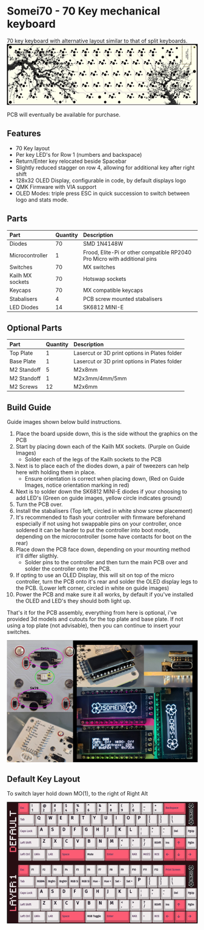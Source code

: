 # Somei70 - 70 Key mechanical keyboard

70 key keyboard with alternative layout similar to that of split keyboards.
![Somei70](https://github.com/gzowski/somei70/blob/main/images/pcb.jpg)

PCB will eventually be available for purchase.

## Features
* 70 Key layout
* Per key LED's for Row 1 (numbers and backspace)
* Return/Enter key relocated beside Spacebar
* Slightly reduced stagger on row 4, allowing for additional key after right shift
* 128x32 OLED Display, configurable in code, by default displays logo
* QMK Firmware with VIA support
* OLED Modes: triple press ESC in quick succession to switch between logo and stats mode.

## Parts

| Part | Quantity     | Description                |
| :-------- | :------- | :------------------------- |
| Diodes| 70 | SMD 1N4148W |
| Microcontroller | 1 | Frood, Elite-Pi or other compatible RP2040 Pro Micro with additional pins |
| Switches | 70 | MX switches |
| Kailh MX sockets | 70 | Hotswap sockets |
| Keycaps | 70 | MX compatible keycaps |
| Stabalisers | 4 | PCB screw mounted stabalisers |
| LED Diodes | 14 | SK6812 MINI-E |

## Optional Parts

| Part | Quantity     | Description                |
| :-------- | :------- | :------------------------- |
| Top Plate | 1 | Lasercut or 3D print options in Plates folder |
| Base Plate | 1 | Lasercut or 3D print options in Plates folder |
| M2 Standoff | 5 | M2x8mm |
| M2 Standoff | 1 | M2x3mm/4mm/5mm |
| M2 Screws | 12 | M2x6mm |

## Build Guide

Guide images shown below build instructions.

1. Place the board upside down, this is the side without the graphics on the PCB
2. Start by placing down each of the Kailh MX sockets. (Purple on Guide Images)
   - Solder each of the legs of the Kailh sockets to the PCB
3. Next is to place each of the diodes down, a pair of tweezers can help here with holding them in place.
   - Ensure orientation is correct when placing down, (Red on Guide Images, notice orientation marking in red)
4. Next is to solder down the SK6812 MINI-E diodes if your choosing to add LED's (Green on guide images, yellow circle indicates ground)
5. Turn the PCB over.
6. Install the stabalisers (Top left, circled in white show screw placement)
7. It's recommended to flash your controller with firmware beforehand especially if not using hot swappable pins on your controller, once soldered it can be harder to put the controller into boot mode, depending on the microcontroller (some have contacts for boot on the rear)
8. Place down the PCB face down, depending on your mounting method it'll differ sligthly.
   - Solder pins to the controller and then turn the main PCB over and solder the controller onto the PCB.
9. If opting to use an OLED Display, this will sit on top of the micro controller, turn the PCB onto it's rear and solder the OLED display legs to the PCB. (Lower left corner, circled in white on guide images)
10. Power the PCB and make sure it all works, by default if you've installed the OLED and LED's they should both light up.

That's it for the PCB assembly, everything from here is optional, i've provided 3d models and cutouts for the top plate and base plate.
If not using a top plate (not advisable), then you can continue to insert your switches.

![Guide Images](https://github.com/gzowski/somei70/blob/main/images/guideimages.jpg)

## Default Key Layout

To switch layer hold down MO(1), to the right of Right Alt

![Layout](https://github.com/gzowski/somei70/blob/main/images/layout.jpg)
